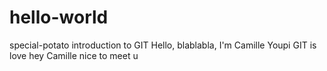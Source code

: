 # hello-world
special-potato introduction to GIT
Hello, blablabla, I'm Camille
Youpi GIT is love
hey Camille nice to meet u 
